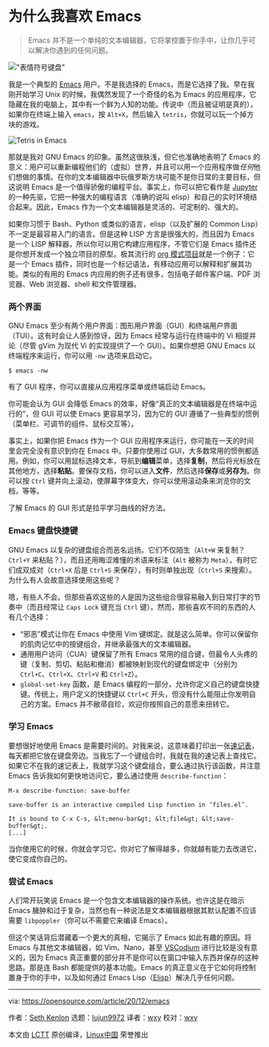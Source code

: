 [#]: collector: (lujun9972)
[#]: translator: (wxy)
[#]: reviewer: (wxy)
[#]: publisher: (wxy)
[#]: url: (https://linux.cn/article-12923-1.html)
[#]: subject: (Why I love Emacs)
[#]: via: (https://opensource.com/article/20/12/emacs)
[#]: author: (Seth Kenlon https://opensource.com/users/seth)

为什么我喜欢 Emacs
======

> Emacs 并不是一个单纯的文本编辑器，它将掌控置于你手中，让你几乎可以解决你遇到的任何问题。

!["表情符号键盘"][1]

我是一个典型的 [Emacs][2] 用户。不是我选择的 Emacs，而是它选择了我。早在我刚开始学习 Unix 的时候，我偶然发现了一个奇怪的名为 Emacs 的应用程序，它隐藏在我的电脑上，其中有一个鲜为人知的功能。传说中（而且被证明是真的），如果你在终端上输入 `emacs`，按 `Alt+X`，然后输入 `tetris`，你就可以玩一个掉方块的游戏。

![Tetris in Emacs][3]

那就是我对 GNU Emacs 的印象。虽然这很肤浅，但它也准确地表明了 Emacs 的意义：用户可以重新编程他们的（虚拟）世界，并且可以用一个应用程序做*任何*他们想做的事情。在你的文本编辑器中玩俄罗斯方块可能不是你日常的主要目标，但这说明 Emacs 是一个值得骄傲的编程平台。事实上，你可以把它看作是 [Jupyter][4] 的一种先驱，它把一种强大的编程语言（准确的说叫 elisp）和自己的实时环境结合起来。因此，Emacs 作为一个文本编辑器是灵活的、可定制的、强大的。

如果你习惯于 Bash、Python 或类似的语言，elisp（以及扩展的 Common Lisp）不一定是最容易入门的语言。但是这种 LISP 方言是很强大的，而且因为 Emacs 是一个 LISP 解释器，所以你可以用它构建应用程序，不管它们是 Emacs 插件还是你想开发成一个独立项目的原型。极其流行的 [org 模式项目][5]就是一个例子：它是一个 Emacs 插件，同时也是一个标记语法，有移动应用可以解释和扩展其功能。类似的有用的 Emacs 内应用的例子还有很多，包括电子邮件客户端、PDF 浏览器、Web 浏览器、shell 和文件管理器。

### 两个界面

GNU Emacs 至少有两个用户界面：图形用户界面（GUI）和终端用户界面（TUI）。这有时会让人感到惊讶，因为 Emacs 经常与运行在终端中的 Vi 相提并论（尽管 gVim 为现代 Vi 的实现提供了一个 GUI）。如果你想把 GNU Emacs 以终端程序来运行，你可以用 `-nw` 选项来启动它。

```
$ emacs -nw
```

有了 GUI 程序，你可以直接从应用程序菜单或终端启动 Emacs。

你可能会认为 GUI 会降低 Emacs 的效率，好像“真正的文本编辑器是在终端中运行的”，但 GUI 可以使 Emacs 更容易学习，因为它的 GUI 遵循了一些典型的惯例（菜单栏、可调节的组件、鼠标交互等）。

事实上，如果你把 Emacs 作为一个 GUI 应用程序来运行，你可能在一天的时间里会完全没有意识到你在 Emacs 中。只要你使用过 GUI，大多数常用的惯例都适用。例如，你可以用鼠标选择文本，导航到**编辑**菜单，选择**复制**，然后将光标放在其他地方，选择**粘贴**。要保存文档，你可以进入**文件**，然后选择**保存**或**另存为**。你可以按 `Ctrl` 键并向上滚动，使屏幕字体变大，你可以使用滚动条来浏览你的文档，等等。

了解 Emacs 的 GUI 形式是拉平学习曲线的好方法。

### Emacs 键盘快捷键

GNU Emacs 以复杂的键盘组合而恶名远扬。它们不仅陌生（`Alt+W` 来复制？`Ctrl+Y` 来粘贴？），而且还用晦涩难懂的术语来标注（`Alt` 被称为 `Meta`），有时它们成双成对（`Ctrl+X` 后是 `Ctrl+S` 来保存），有时则单独出现（`Ctrl+S` 来搜索）。为什么有人会故意选择使用这些呢？

嗯，有些人不会。但那些喜欢这些的人是因为这些组合很容易融入到日常打字的节奏中（而且经常让 `Caps Lock` 键充当 `Ctrl` 键）。然而，那些喜欢不同的东西的人有几个选择：

  * “邪恶”模式让你在 Emacs 中使用 Vim 键绑定。就是这么简单。你可以保留你的肌肉记忆中的按键组合，并继承最强大的文本编辑器。
  * 通用用户访问（CUA）键保留了所有 Emacs 常用的组合键，但最令人头疼的键（复制、剪切、粘贴和撤消）都被映射到现代的键盘绑定中（分别为 `Ctrl+C`、`Ctrl+X`、`Ctrl+V` 和 `Ctrl+Z`）。
  * `global-set-key` 函数，是 Emacs 编程的一部分，允许你定义自己的键盘快捷键。传统上，用户定义的快捷键以 `Ctrl+C` 开头，但没有什么能阻止你发明自己的方案。Emacs 并不敝帚自珍，欢迎你按照自己的意愿来扭转它。

### 学习 Emacs

要想很好地使用 Emacs 是需要时间的。对我来说，这意味着打印出一张[速记表][6]，每天都把它放在键盘旁边。当我忘了一个键组合时，我就在我的速记表上查找它。如果它不在我的速记表上，我就学习这个键盘组合，要么通过执行该函数，并注意 Emacs 告诉我如何更快地访问它，要么通过使用 `describe-function`：

```
M-x describe-function: save-buffer

save-buffer is an interactive compiled Lisp function in ‘files.el’.

It is bound to C-x C-s, &lt;menu-bar&gt; &lt;file&gt; &lt;save-buffer&gt;.
[...]
```

当你使用它的时候，你就会学习它。你对它了解得越多，你就越有能力去改进它，使它变成你自己的。

### 尝试 Emacs

人们常开玩笑说 Emacs 是一个包含文本编辑器的操作系统。也许这是在暗示 Emacs 臃肿和过于复杂，当然也有一种说法是文本编辑器根据其默认配置不应该需要 `libpoppler`（你可以不需要它来编译 Emacs）。

但这个笑话背后潜藏着一个更大的真相，它揭示了 Emacs 如此有趣的原因。将 Emacs 与其他文本编辑器，如 Vim、Nano，甚至 [VSCodium][7] 进行比较是没有意义的，因为 Emacs 真正重要的部分并不是你可以在窗口中输入东西并保存的这种思路。那是连 Bash 都能提供的基本功能。Emacs 的真正意义在于它如何将控制置身于你的手中，以及如何通过 Emacs Lisp（[Elisp][8]）解决几乎任何问题。

--------------------------------------------------------------------------------

via: https://opensource.com/article/20/12/emacs

作者：[Seth Kenlon][a]
选题：[lujun9972][b]
译者：[wxy](https://github.com/wxy)
校对：[wxy](https://github.com/wxy)

本文由 [LCTT](https://github.com/LCTT/TranslateProject) 原创编译，[Linux中国](https://linux.cn/) 荣誉推出

[a]: https://opensource.com/users/seth
[b]: https://github.com/lujun9972
[1]: https://opensource.com/sites/default/files/styles/image-full-size/public/lead-images/emoji-keyboard.jpg?itok=JplrSZ9c (Emoji keyboard)
[2]: https://en.wikipedia.org/wiki/Emacs
[3]: https://opensource.com/sites/default/files/tetris.png (Tetris in Emacs)
[4]: https://opensource.com/article/20/11/surprising-jupyter
[5]: https://opensource.com/article/19/1/productivity-tool-org-mode
[6]: https://opensource.com/downloads/emacs-cheat-sheet
[7]: https://opensource.com/article/20/6/open-source-alternatives-vs-code
[8]: https://www.gnu.org/software/emacs/manual/html_node/elisp/
